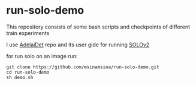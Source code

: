 # run-solo-demo
This repository consists of some bash scripts and checkpoints of different train experiments

I use [AdelaiDet](https://github.com/aim-uofa/AdelaiDet) repo and its user gide for running [SOLOv2](https://github.com/aim-uofa/AdelaiDet/blob/master/configs/SOLOv2/README.md)

for run solo on an image run:
```
git clone https://github.com/msinamsina/run-solo-demo.git
cd run-solo-demo
sh demo.sh
```

